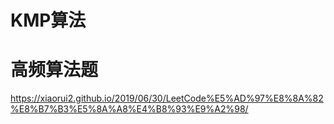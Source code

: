 # KMP算法




# 高频算法题  
https://xiaorui2.github.io/2019/06/30/LeetCode%E5%AD%97%E8%8A%82%E8%B7%B3%E5%8A%A8%E4%B8%93%E9%A2%98/